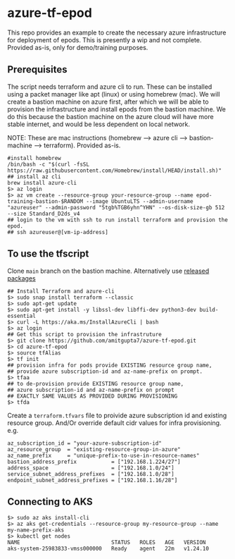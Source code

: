 # azure-tf-epod
This repo provides an example to create the necessary azure infrastructure for deployment of epods. This is presently a wip and not complete. Provided as-is, only for demo/training purposes.

## Prerequisites
The script needs terraform and azure cli to run. These can be installed using a packet manager like apt (linux) or using homebrew (mac). We will create a bastion machine on azure first, after which we will be able to provision the infrastructure and install epods from the bastion machine. We do this because the bastion machine on the azure cloud will have more stable internet, and would be less dependent on local network. 

NOTE: These are mac instructions (homebrew --> azure cli --> bastion-machine --> terraform). Provided as-is. 
```shell
#install homebrew
/bin/bash -c "$(curl -fsSL https://raw.githubusercontent.com/Homebrew/install/HEAD/install.sh)"
## install az cli
brew install azure-cli
$> az login
$> az vm create --resource-group your-resource-group --name epod-training-bastion-$RANDOM --image UbuntuLTS --admin-username "azureuser" --admin-password "5tgb%TGB6yhn^YHN" --os-disk-size-gb 512 --size Standard_D2ds_v4
## login to the vm with ssh to run install terraform and provision the epod.
## ssh azureuser@[vm-ip-address]
```

## To use the tfscript
Clone `main` branch on the bastion machine. Alternatively use [released packages](https://github.com/amitgupta7/azure-tf-vms/releases)
```shell
## Install Terraform and azure-cli
$> sudo snap install terraform --classic
$> sudo apt-get update
$> sudo apt-get install -y libssl-dev libffi-dev python3-dev build-essential
$> curl -L https://aka.ms/InstallAzureCli | bash
$> az login
## Get this script to provision the infrastruture
$> git clone https://github.com/amitgupta7/azure-tf-epod.git
$> cd azure-tf-epod
$> source tfAlias
$> tf init 
## provision infra for pods provide EXISTING resource group name,
## provide azure subscription-id and az-name-prefix on prompt.
$> tfaa 
## to de-provision provide EXISTING resource group name, 
## azure subscription-id and az-name-prefix on prompt 
## EXACTLY SAME VALUES AS PROVIDED DURING PROVISIONING
$> tfda
```
Create a `terraform.tfvars` file to proivide azure subscription id and existing resource group. And/Or override default cidr values for infra provisioning. e.g.
```hcl
az_subscription_id = "your-azure-subscription-id"
az_resource_group  = "existing-resource-group-in-azure"
az_name_prefix     = "unique-prefix-to-use-in-resource-names"
bastion_address_prefix           = ["192.168.1.224/27"]
address_space                    = ["192.168.1.0/24"]
service_subnet_address_prefixes  = ["192.168.1.0/28"]
endpoint_subnet_address_prefixes = ["192.168.1.16/28"]
```

##  Connecting to AKS
```shell
$> sudo az aks install-cli
$> az aks get-credentials --resource-group my-resource-group --name my-name-prefix-aks
$> kubectl get nodes
NAME                             STATUS   ROLES   AGE   VERSION
aks-system-25983833-vmss000000   Ready    agent   22m   v1.24.10
```
